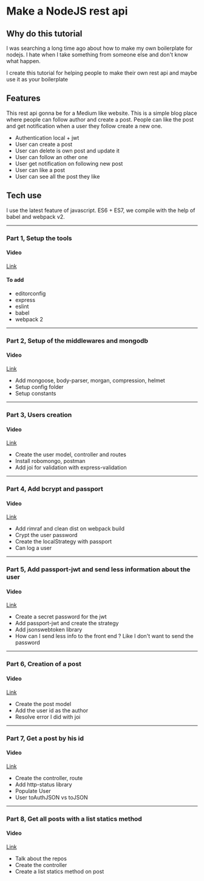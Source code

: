 # Make a NodeJS rest api

## Why do this tutorial

I was searching a long time ago about how to make my own boilerplate for nodejs. I hate when I take something from someone else and don't know what happen.

I create this tutorial for helping people to make their own rest api and maybe use it as your boilerplate

## Features

This rest api gonna be for a Medium like website. This is a simple blog place where people can follow author and create a post. People can like the post and get notification when a user they follow create a new one.

- Authentication local + jwt
- User can create a post
- User can delete is own post and update it
- User can follow an other one
- User get notification on following new post
- User can like a post
- User can see all the post they like

## Tech use

I use the latest feature of javascript. ES6 + ES7, we compile with the help of babel and webpack v2.

---

### Part 1, Setup the tools

#### Video

[Link](https://youtu.be/UL66bwInJHY)

#### To add

- editorconfig
- express
- eslint
- babel
- webpack 2

---

### Part 2, Setup of the middlewares and mongodb

#### Video

[Link](https://youtu.be/PuY3w1VY0z8)

- Add mongoose, body-parser, morgan, compression, helmet
- Setup config folder
- Setup constants

---

### Part 3, Users creation

#### Video

[Link](https://youtu.be/i5yb_HRWbeg)

- Create the user model, controller and routes
- Install robomongo, postman
- Add joi for validation with express-validation

---

### Part 4, Add bcrypt and passport

#### Video

[Link](https://youtu.be/iBnLWrw3NpY)

- Add rimraf and clean dist on webpack build
- Crypt the user password
- Create the localStrategy with passport
- Can log a user

---

### Part 5, Add passport-jwt and send less information about the user

#### Video

[Link](https://youtu.be/fVq3VFjASqY)

- Create a secret password for the jwt
- Add passport-jwt and create the strategy
- Add jsonswebtoken library
- How can I send less info to the front end ? Like I don't want to send the password

---

### Part 6, Creation of a post

#### Video

[Link](https://youtu.be/3zfPrFy9ZQY)

- Create the post model
- Add the user id as the author
- Resolve error I did with joi

---

### Part 7, Get a post by his id

#### Video

[Link](https://youtu.be/jOtsq343AgM)

- Create the controller, route
- Add http-status library
- Populate User
- User toAuthJSON vs toJSON

---

### Part 8, Get all posts with a list statics method

#### Video

[Link](https://youtu.be/PKkaVz6aMws)

- Talk about the repos
- Create the controller
- Create a list statics method on post